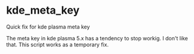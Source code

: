 # kde_meta_key
Quick fix for kde plasma meta key

The meta key in kde plasma 5.x has a tendency to stop workig. I don't like that. This script works as a temporary fix.
